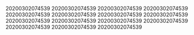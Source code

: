 20200302074539
20200302074539
20200302074539
20200302074539
20200302074539
20200302074539
20200302074539
20200302074539
20200302074539
20200302074539
20200302074539
20200302074539
20200302074539
20200302074539
20200302074539
